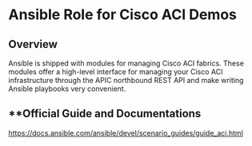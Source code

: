 # **Ansible Role for Cisco ACI Demos**

## **Overview**
Ansible is shipped with modules for managing Cisco ACI fabrics. These modules offer a high-level interface for managing your Cisco ACI infrastructure through the APIC northbound REST API and make writing Ansible playbooks very convenient.

## **Official Guide and Documentations
https://docs.ansible.com/ansible/devel/scenario_guides/guide_aci.html
